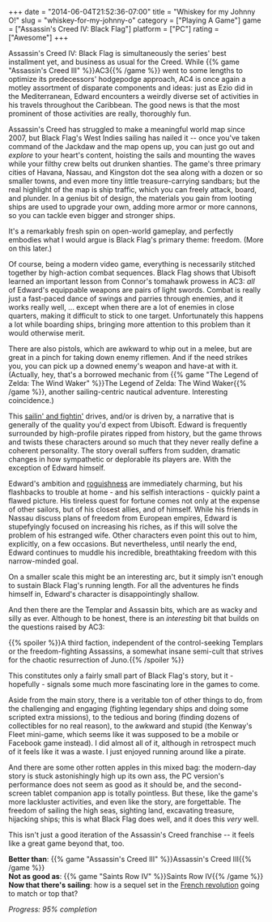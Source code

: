 +++
date = "2014-06-04T21:52:36-07:00"
title = "Whiskey for my Johnny O!"
slug = "whiskey-for-my-johnny-o"
category = ["Playing A Game"]
game = ["Assassin's Creed IV: Black Flag"]
platform = ["PC"]
rating = ["Awesome"]
+++

Assassin's Creed IV: Black Flag is simultaneously the series' best installment yet, and business as usual for the Creed.  While {{% game "Assassin's Creed III" %}}AC3{{% /game %}} went to some lengths to optimize its predecessors' hodgepodge approach, AC4 is once again a motley assortment of disparate components and ideas: just as Ezio did in the Mediterranean, Edward encounters a weirdly diverse set of activities in his travels throughout the Caribbean.  The good news is that the most prominent of those activities are really, thoroughly fun.

Assassin's Creed has struggled to make a meaningful world map since 2007, but Black Flag's West Indies sailing has nailed it -- once you've taken command of the Jackdaw and the map opens up, you can just go out and <i>explore</i> to your heart's content, hoisting the sails and mounting the waves while your filthy crew belts out drunken shanties.  The game's three primary cities of Havana, Nassau, and Kingston dot the sea along with a dozen or so smaller towns, and even more tiny little treasure-carrying sandbars; but the real highlight of the map is ship traffic, which you can freely attack, board, and plunder.  In a genius bit of design, the materials you gain from looting ships are used to upgrade your own, adding more armor or more cannons, so you can tackle even bigger and stronger ships.

It's a remarkably fresh spin on open-world gameplay, and perfectly embodies what I would argue is Black Flag's primary theme: freedom.  (More on this later.)

Of course, being a modern video game, everything is necessarily stitched together by high-action combat sequences.  Black Flag shows that Ubisoft learned an important lesson from Connor's tomahawk prowess in AC3: <i>all</i> of Edward's equippable weapons are pairs of light swords.  Combat is really just a fast-paced dance of swings and parries through enemies, and it works really well, ... except when there are a lot of enemies in close quarters, making it difficult to stick to one target.  Unfortunately this happens a lot while boarding ships, bringing more attention to this problem than it would otherwise merit.

There are also pistols, which are awkward to whip out in a melee, but are great in a pinch for taking down enemy riflemen.  And if the need strikes you, you can pick up a downed enemy's weapon and have-at with it.  (Actually, hey, that's a borrowed mechanic from {{% game "The Legend of Zelda: The Wind Waker" %}}The Legend of Zelda: The Wind Waker{{% /game %}}, another sailing-centric nautical adventure.  Interesting coincidence.)

This <a href="http://southpark.wikia.com/wiki/Russell_Crowe_Fightin%27_Around_The_World">sailin' and fightin'</a> drives, and/or is driven by, a narrative that is generally of the quality you'd expect from Ubisoft.  Edward is frequently surrounded by high-profile pirates ripped from history, but the game throws and twists these characters around so much that they never really define a coherent personality.  The story overall suffers from sudden, dramatic changes in how sympathetic or deplorable its players are.  With the exception of Edward himself.

Edward's ambition and <a href="http://en.wikipedia.org/wiki/Han_Solo">roguishness</a> are immediately charming, but his flashbacks to trouble at home - and his selfish interactions - quickly paint a flawed picture.  His tireless quest for fortune comes not only at the expense of other sailors, but of his closest allies, and of himself.  While his friends in Nassau discuss plans of freedom from European empires, Edward is stupefyingly focused on increasing his riches, as if this will solve the problem of his estranged wife.  Other characters even point this out to him, explicitly, on a few occasions.  But nevertheless, until nearly the end, Edward continues to muddle his incredible, breathtaking freedom with this narrow-minded goal.

On a smaller scale this might be an interesting arc, but it simply isn't enough to sustain Black Flag's running length.  For all the adventures he finds himself in, Edward's character is disappointingly shallow.

And then there are the Templar and Assassin bits, which are as wacky and silly as ever.  Although to be honest, there is an <i>interesting</i> bit that builds on the questions raised by AC3:

{{% spoiler %}}A third faction, independent of the control-seeking Templars or the freedom-fighting Assassins, a somewhat insane semi-cult that strives for the chaotic resurrection of Juno.{{% /spoiler %}}

This constitutes only a fairly small part of Black Flag's story, but it - hopefully - signals some much more fascinating lore in the games to come.

Aside from the main story, there is a veritable ton of other things to do, from the challenging and engaging (fighting legendary ships and doing some scripted extra missions), to the tedious and boring (finding dozens of collectibles for no real reason), to the awkward and stupid (the Kenway's Fleet mini-game, which seems like it was supposed to be a mobile or Facebook game instead).  I did almost all of it, although in retrospect much of it feels like it was a waste.  I just enjoyed running around like a pirate.

And there are some other rotten apples in this mixed bag: the modern-day story is stuck astonishingly high up its own ass, the PC version's performance does not seem as good as it should be, and the second-screen tablet companion app is totally pointless.  But these, like the game's more lackluster activities, and even like the story, are forgettable.  The freedom of sailing the high seas, sighting land, excavating treasure, hijacking ships; this is what Black Flag does well, and it does this <i>very</i> well.

This isn't just a good iteration of the Assassin's Creed franchise -- it feels like a great game beyond that, too.

<b>Better than</b>: {{% game "Assassin's Creed III" %}}Assassin's Creed III{{% /game %}}  
<b>Not as good as</b>: {{% game "Saints Row IV" %}}Saints Row IV{{% /game %}}  
<b>Now that there's sailing</b>: how is a sequel set in the <a href="http://en.wikipedia.org/wiki/Assassin%27s_Creed#Assassin.27s_Creed_Unity">French revolution</a> going to match or top that?

<i>Progress: 95% completion</i>
